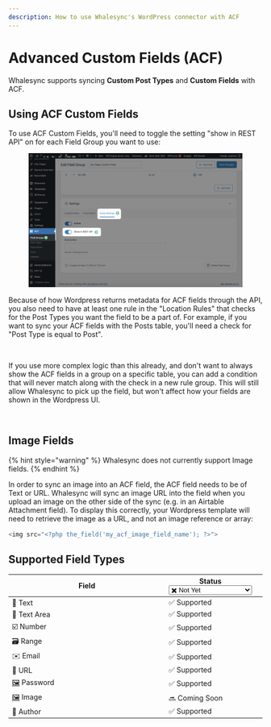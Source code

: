 ```yaml
---
description: How to use Whalesync's WordPress connector with ACF
---
```


# Advanced Custom Fields (ACF)

Whalesync supports syncing **Custom Post Types** and **Custom Fields** with ACF.

## Using ACF Custom Fields

To use ACF Custom Fields, you'll need to toggle the setting "show in REST API" on for each Field Group you want to use:

<figure><img src="../../.gitbook/assets/Setting up ACF fields.png" alt=""><figcaption></figcaption></figure>

Because of how Wordpress returns metadata for ACF fields through the API, you also need to have at least one rule in the "Location Rules" that checks for the Post Types you want the field to be a part of. For example, if you want to sync your ACF fields with the Posts table, you'll need a check for "Post Type is equal to Post".

<figure><img src="../../.gitbook/assets/Screenshot 2025-09-08 at 11.02.46 AM.png" alt=""><figcaption></figcaption></figure>

If you use more complex logic than this already, and don't want to always show the ACF fields in a group on a specific table, you can add a condition that will never match along with the check in a new rule group. This will still allow Whalesync to pick up the field, but won't affect how your fields are shown in the Wordpress UI.

<figure><img src="../../.gitbook/assets/Screenshot 2025-09-08 at 11.13.43 AM.png" alt=""><figcaption></figcaption></figure>

## Image Fields

{% hint style="warning" %}
Whalesync does not currently support Image fields.
{% endhint %}

In order to sync an image into an ACF field, the ACF field needs to be of Text or URL. Whalesync will sync an image URL into the field when you upload an image on the other side of the sync (e.g. in an Airtable Attachment field). To display this correctly, your Wordpress template will need to retrieve the image as a URL, and not an image reference or array:

```php
<img src="<?php the_field('my_acf_image_field_name'); ?>">
```

## Supported Field Types

<table><thead><tr><th width="358.5">Field</th><th>Status<select><option value="6c90dea3d4b34f409e73be79b7076c4a" label="✖️ Not Yet" color="blue"></option><option value="9e01356060cc4ea4988d69f72fe19d39" label="✅ Supported" color="blue"></option><option value="bd4357bee12749d0b80f7bc4a94ec3b5" label="➡️ Supported (1-Way)" color="blue"></option><option value="9b0955a85d044258a10aa0d1d3695a79" label="✅ Supported (as JSON)" color="blue"></option><option value="3ed1eb655ce94da49e887be21197ec27" label="🔜 Coming Soon" color="blue"></option></select></th><th data-hidden></th></tr></thead><tbody><tr><td>👤 Text</td><td><span data-option="9e01356060cc4ea4988d69f72fe19d39">✅ Supported</span></td><td></td></tr><tr><td>🔽 Text Area</td><td><span data-option="9e01356060cc4ea4988d69f72fe19d39">✅ Supported</span></td><td></td></tr><tr><td>☑️ Number</td><td><span data-option="9e01356060cc4ea4988d69f72fe19d39">✅ Supported</span></td><td></td></tr><tr><td>🗃️ Range</td><td><span data-option="9e01356060cc4ea4988d69f72fe19d39">✅ Supported</span></td><td></td></tr><tr><td>✉️ Email</td><td><span data-option="9e01356060cc4ea4988d69f72fe19d39">✅ Supported</span></td><td></td></tr><tr><td>📂 URL</td><td><span data-option="9e01356060cc4ea4988d69f72fe19d39">✅ Supported</span></td><td></td></tr><tr><td><a href="https://emojipedia.org/framed-picture/">🖼️</a> Password</td><td><span data-option="9e01356060cc4ea4988d69f72fe19d39">✅ Supported</span></td><td></td></tr><tr><td><a href="https://emojipedia.org/framed-picture/">🖼️</a> Image</td><td><span data-option="3ed1eb655ce94da49e887be21197ec27">🔜 Coming Soon</span></td><td></td></tr><tr><td>👤 Author</td><td><span data-option="9e01356060cc4ea4988d69f72fe19d39">✅ Supported</span></td><td></td></tr></tbody></table>

